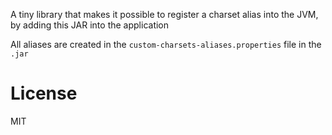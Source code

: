 A tiny library that makes it possible to register a charset alias into the JVM,
by adding this JAR into the application

All aliases are created in the ```custom-charsets-aliases.properties``` file in the ```.jar```

License
=======
MIT

